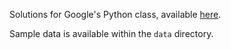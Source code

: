 Solutions for Google's Python class, available [here](https://developers.google.com/edu/python/).

Sample data is available within the `data` directory.

